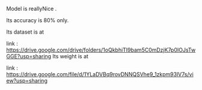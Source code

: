 Model is reallyNice .

Its accuracy is 80% only.

Its dataset is at

link : https://drive.google.com/drive/folders/1oQkbhiTI9bam5C0mDzjK7p0IOJsTwGGE?usp=sharing
Its weight is at

link : https://drive.google.com/file/d/1YLaDVBq9rovDNNQSVhe9_1zkpm93lV7s/view?usp=sharing
